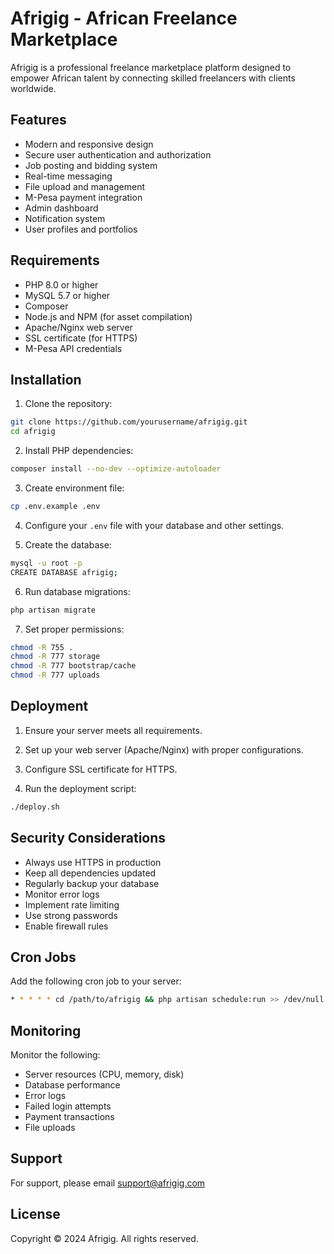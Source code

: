 # Afrigig - African Freelance Marketplace

Afrigig is a professional freelance marketplace platform designed to empower African talent by connecting skilled freelancers with clients worldwide.

## Features

- Modern and responsive design
- Secure user authentication and authorization
- Job posting and bidding system
- Real-time messaging
- File upload and management
- M-Pesa payment integration
- Admin dashboard
- Notification system
- User profiles and portfolios

## Requirements

- PHP 8.0 or higher
- MySQL 5.7 or higher
- Composer
- Node.js and NPM (for asset compilation)
- Apache/Nginx web server
- SSL certificate (for HTTPS)
- M-Pesa API credentials

## Installation

1. Clone the repository:

```bash
git clone https://github.com/yourusername/afrigig.git
cd afrigig
```

2. Install PHP dependencies:

```bash
composer install --no-dev --optimize-autoloader
```

3. Create environment file:

```bash
cp .env.example .env
```

4. Configure your `.env` file with your database and other settings.

5. Create the database:

```bash
mysql -u root -p
CREATE DATABASE afrigig;
```

6. Run database migrations:

```bash
php artisan migrate
```

7. Set proper permissions:

```bash
chmod -R 755 .
chmod -R 777 storage
chmod -R 777 bootstrap/cache
chmod -R 777 uploads
```

## Deployment

1. Ensure your server meets all requirements.

2. Set up your web server (Apache/Nginx) with proper configurations.

3. Configure SSL certificate for HTTPS.

4. Run the deployment script:

```bash
./deploy.sh
```

## Security Considerations

- Always use HTTPS in production
- Keep all dependencies updated
- Regularly backup your database
- Monitor error logs
- Implement rate limiting
- Use strong passwords
- Enable firewall rules

## Cron Jobs

Add the following cron job to your server:

```bash
* * * * * cd /path/to/afrigig && php artisan schedule:run >> /dev/null 2>&1
```

## Monitoring

Monitor the following:

- Server resources (CPU, memory, disk)
- Database performance
- Error logs
- Failed login attempts
- Payment transactions
- File uploads

## Support

For support, please email support@afrigig.com

## License

Copyright © 2024 Afrigig. All rights reserved.
